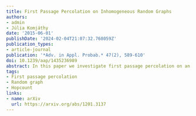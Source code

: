 ```yaml
---
title: First Passage Percolation on Inhomogeneous Random Graphs
authors:
- admin
- Júlia Komjáthy
date: '2015-06-01'
publishDate: '2024-02-04T21:07:32.768059Z'
publication_types:
- article-journal
publication: '*Adv. in Appl. Probab.* 47(2), 589-610'
doi: 10.1239/aap/1435236989
abstract: In this paper we investigate first passage percolation on an inhomogeneous random graph model introduced by Bollobás et al. (2007). Each vertex in the graph has a type from a type space, and edge probabilities are independent, but depend on the types of the end vertices. Each edge is given an independent exponential weight. We determine the distribution of the weight of the shortest path between uniformly chosen vertices in the giant component and show that the hopcount, i.e. the number of edges on this minimal-weight path, properly normalized, follows a central limit theorem. We handle the cases where the average number of neighbors $\tilde{\lambda}_n$ of a vertex tends to a finite $\tilde{\lambda}$ in full generality and consider $\tilde{\lambda}=\infty$ under mild assumptions. This paper is a generalization of the paper of Bhamidi et al. (2011), where first passage percolation is explored on the Erdős-Rényi graphs.
tags:
- First passage percolation
- Random graph
- Hopcount
links:
- name: arXiv
  url: https://arxiv.org/abs/1201.3137
---
```

